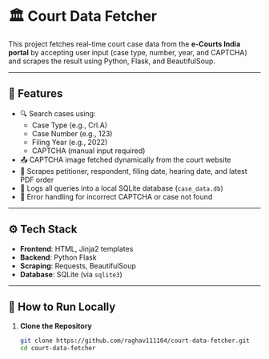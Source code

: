 # 🏛️ Court Data Fetcher

This project fetches real-time court case data from the **e-Courts India portal** by accepting user input (case type, number, year, and CAPTCHA) and scrapes the result using Python, Flask, and BeautifulSoup.

---

## 📌 Features

- 🔍 Search cases using:
  - Case Type (e.g., Crl.A)
  - Case Number (e.g., 123)
  - Filing Year (e.g., 2022)
  - CAPTCHA (manual input required)
- 📤 CAPTCHA image fetched dynamically from the court website
- 🧠 Scrapes petitioner, respondent, filing date, hearing date, and latest PDF order
- 💾 Logs all queries into a local SQLite database (`case_data.db`)
- 🔁 Error handling for incorrect CAPTCHA or case not found

---

## ⚙️ Tech Stack

- **Frontend**: HTML, Jinja2 templates
- **Backend**: Python Flask
- **Scraping**: Requests, BeautifulSoup
- **Database**: SQLite (via `sqlite3`)

---

## 🚀 How to Run Locally

1. **Clone the Repository**  
   ```bash
   git clone https://github.com/raghav111104/court-data-fetcher.git
   cd court-data-fetcher
